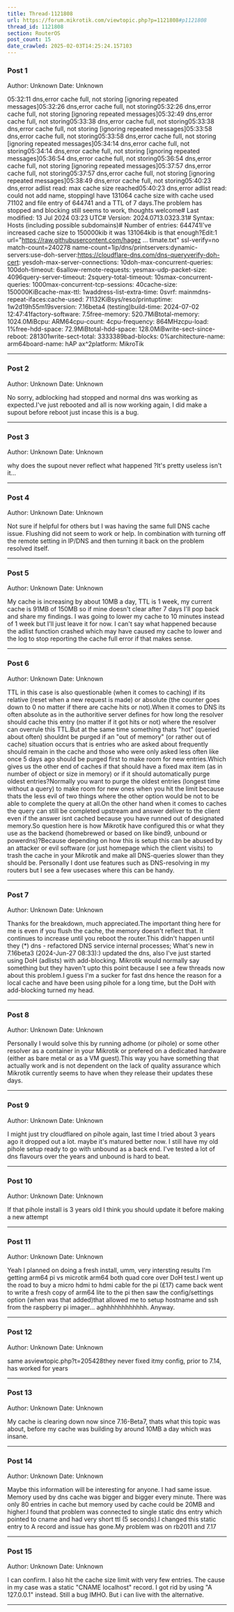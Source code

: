 ```yaml
---
title: Thread-1121808
url: https://forum.mikrotik.com/viewtopic.php?p=1121808#p1121808
thread_id: 1121808
section: RouterOS
post_count: 15
date_crawled: 2025-02-03T14:25:24.157103
---
```


### Post 1
Author: Unknown
Date: Unknown

05:32:11 dns,error cache full, not storing [ignoring repeated messages]05:32:26 dns,error cache full, not storing05:32:26 dns,error cache full, not storing [ignoring repeated messages]05:32:49 dns,error cache full, not storing05:33:38 dns,error cache full, not storing05:33:38 dns,error cache full, not storing [ignoring repeated messages]05:33:58 dns,error cache full, not storing05:33:58 dns,error cache full, not storing [ignoring repeated messages]05:34:14 dns,error cache full, not storing05:34:14 dns,error cache full, not storing [ignoring repeated messages]05:36:54 dns,error cache full, not storing05:36:54 dns,error cache full, not storing [ignoring repeated messages]05:37:57 dns,error cache full, not storing05:37:57 dns,error cache full, not storing [ignoring repeated messages]05:38:49 dns,error cache full, not storing05:40:23 dns,error adlist read: max cache size reached05:40:23 dns,error adlist read: could not add name, stoppingI have 131064 cache size with cache used 71102 and file entry of 644741 and a TTL of 7 days.The problem has stopped and blocking still seems to work, thoughts welcome# Last modified: 13 Jul 2024 03:23 UTC# Version: 2024.0713.0323.31# Syntax: Hosts (including possible subdomains)# Number of entries: 644741I've increased cache size to 150000kib it was 131064kib is that enough?Edit:1   url="https://raw.githubusercontent.com/hagez ... timate.txt" ssl-verify=no match-count=240278 name-count=1ip/dns/printservers:dynamic-servers:use-doh-server:https://cloudflare-dns.com/dns-queryverify-doh-cert: yesdoh-max-server-connections: 10doh-max-concurrent-queries: 100doh-timeout: 6sallow-remote-requests: yesmax-udp-packet-size: 4096query-server-timeout: 2squery-total-timeout: 10smax-concurrent-queries: 1000max-concurrent-tcp-sessions: 40cache-size: 150000KiBcache-max-ttl: 1waddress-list-extra-time: 0svrf: mainmdns-repeat-ifaces:cache-used: 71132KiBsys/reso/printuptime: 1w2d19h55m19sversion: 7.16beta4 (testing)build-time: 2024-07-02 12:47:41factory-software: 7.5free-memory: 520.7MiBtotal-memory: 1024.0MiBcpu: ARM64cpu-count: 4cpu-frequency: 864MHzcpu-load: 1%free-hdd-space: 72.9MiBtotal-hdd-space: 128.0MiBwrite-sect-since-reboot: 281301write-sect-total: 3333389bad-blocks: 0%architecture-name: arm64board-name: hAP ax^2platform: MikroTik

---
### Post 2
Author: Unknown
Date: Unknown

No sorry, adblocking had stopped and normal dns was working as expected.I've just rebooted and all is now working again, I did make a supout before reboot just incase this is a bug.

---
### Post 3
Author: Unknown
Date: Unknown

why does the supout never reflect what happened ?It's pretty useless isn't it...

---
### Post 4
Author: Unknown
Date: Unknown

Not sure if helpful for others but I was having the same full DNS cache issue. Flushing did not seem to work or help. In combination with turning off the remote setting in IP/DNS and then turning it back on the problem resolved itself.

---
### Post 5
Author: Unknown
Date: Unknown

My cache is increasing by about 10MB a day, TTL is 1 week, my current cache is 91MB of 150MB so if mine doesn't clear after 7 days I'll pop back and share my findings. I was going to lower my cache to 10 minutes instead of 1 week but I'll just leave it for now. I can't say what happened because the adlist function crashed which may have caused my cache to lower and the log to stop reporting the cache full error if that makes sense.

---
### Post 6
Author: Unknown
Date: Unknown

TTL in this case is also questionable (when it comes to caching) if its relative (reset when a new request is made) or absolute (the counter goes down to 0 no matter if there are cache hits or not).When it comes to DNS its often absolute as in the authoritive server defines for how long the resolver should cache this entry (no matter if it got hits or not) where the resolver can overrule this TTL.But at the same time something thats "hot" (queried about often) shouldnt be purged if an "out of memory" (or rather out of cache) situation occurs that is entries who are asked about frequently should remain in the cache and those who were only asked less often like once 5 days ago should be purged first to make room for new entries.Which gives us the other end of caches if that should have a fixed max item (as in number of object or size in memory) or if it should automatically purge oldest entries?Normally you want to purge the oldest entries (longest time without a query) to make room for new ones when you hit the limit because thats the less evil of two things where the other option would be not to be able to complete the query at all.On the other hand when it comes to caches the query can still be completed upstream and answer deliver to the client even if the answer isnt cached because you have runned out of designated memory.So question here is how Mikrotik have configured this or what they use as the backend (homebrewed or based on like bind9, unbound or powerdns)?Because depending on how this is setup this can be abused by an attacker or evil software (or just homepage which the client visits) to trash the cache in your Mikrotik and make all DNS-queries slower than they should be. Personally I dont use features such as DNS-resolving in my routers but I see a few usecases where this can be handy.

---
### Post 7
Author: Unknown
Date: Unknown

Thanks for the breakdown, much appreciated.The important thing here for me is even if you flush the cache, the memory doesn't reflect that. It continues to increase until you reboot the router.This didn't happen until they (*) dns - refactored DNS service internal processes; What's new in 7.16beta3 (2024-Jun-27 08:33):) updated the dns, also I've just started using DoH (adlists) with add-blocking. Mikrotik would normally say something but they haven't upto this point because I see a few threads now about this problem.I guess I'm a sucker for fast dns hence the reason for a local cache and have been using pihole for a long time, but the DoH with add-blocking turned my head.

---
### Post 8
Author: Unknown
Date: Unknown

Personally I would solve this by running adhome (or pihole) or some other resolver as a container in your Mikrotik or prefered on a dedicated hardware (either as bare metal or as a VM guest).This way you have something that actually work and is not dependent on the lack of quality assurance which Mikrotik currently seems to have when they release their updates these days.

---
### Post 9
Author: Unknown
Date: Unknown

I might just try cloudflared on pihole again, last time I tried about 3 years ago it dropped out a lot. maybe it's matured better now. I still have my old pihole setup ready to go with unbound as a back end. I've tested a lot of dns flavours over the years and unbound is hard to beat.

---
### Post 10
Author: Unknown
Date: Unknown

If that pihole install is 3 years old I think you should update it before making a new attempt

---
### Post 11
Author: Unknown
Date: Unknown

Yeah I planned on doing a fresh install, umm, very intersting results I'm getting arm64 pi vs microtik arm64 both quad core over DoH test.I went up the road to buy a micro hdmi to hdmi cable for the pi (£17) came back went to write a fresh copy of arm64 lite to the pi then saw the config/settings option (when was that added)that allowed me to setup hostname and ssh from the raspberry pi imager... aghhhhhhhhhhhh. Anyway.

---
### Post 12
Author: Unknown
Date: Unknown

same asviewtopic.php?t=205428they never fixed itmy config, prior to 7.14, has worked for years

---
### Post 13
Author: Unknown
Date: Unknown

My cache is clearing down now since 7.16-Beta7, thats what this topic was about, before my cache was building by around 10MB a day which was insane.

---
### Post 14
Author: Unknown
Date: Unknown

Maybe this information will be interesting for anyone. I had same issue. Memory used by dns cache was bigger and bigger every minute. There was only  80 entries in cache but memory used by cache could be 20MB and higher.I found that problem was connected to single static dns entry which pointed to cname and had very short ttl (5 seconds).I changed this static entry to A record and issue has gone.My problem was on rb2011 and 7.17

---
### Post 15
Author: Unknown
Date: Unknown

I can confirm. I also hit the cache size limit with very few entries. The cause in my case was a static "CNAME localhost" record. I got rid by using "A 127.0.0.1" instead. Still a bug IMHO. But i can live with the alternative.

---
